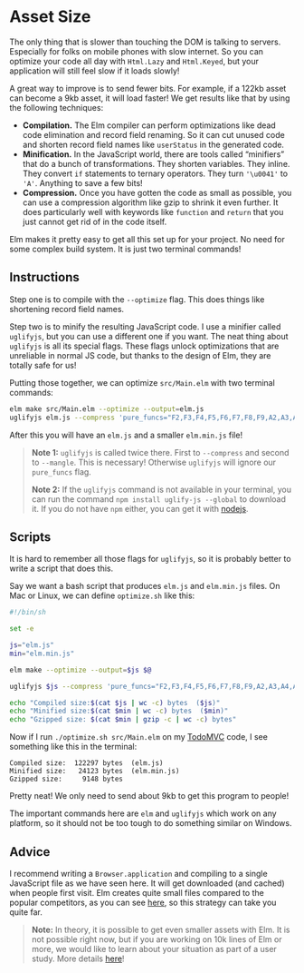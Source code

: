 # Asset Size

The only thing that is slower than touching the DOM is talking to servers. Especially for folks on mobile phones with slow internet. So you can optimize your code all day with `Html.Lazy` and `Html.Keyed`, but your application will still feel slow if it loads slowly!

A great way to improve is to send fewer bits. For example, if a 122kb asset can become a 9kb asset, it will load faster! We get results like that by using the following techniques:

- **Compilation.** The Elm compiler can perform optimizations like dead code elimination and record field renaming. So it can cut unused code and shorten record field names like `userStatus` in the generated code.
- **Minification.** In the JavaScript world, there are tools called “minifiers” that do a bunch of transformations. They shorten variables. They inline. They convert `if` statements to ternary operators. They turn `'\u0041'` to `'A'`. Anything to save a few bits!
- **Compression.** Once you have gotten the code as small as possible, you can use a compression algorithm like gzip to shrink it even further. It does particularly well with keywords like `function` and `return` that you just cannot get rid of in the code itself.

Elm makes it pretty easy to get all this set up for your project. No need for some complex build system. It is just two terminal commands!


## Instructions

Step one is to compile with the `--optimize` flag. This does things like shortening record field names.

Step two is to minify the resulting JavaScript code. I use a minifier called `uglifyjs`, but you can use a different one if you want. The neat thing about `uglifyjs` is all its special flags. These flags unlock optimizations that are unreliable in normal JS code, but thanks to the design of Elm, they are totally safe for us!

Putting those together, we can optimize `src/Main.elm` with two terminal commands:

```bash
elm make src/Main.elm --optimize --output=elm.js
uglifyjs elm.js --compress 'pure_funcs="F2,F3,F4,F5,F6,F7,F8,F9,A2,A3,A4,A5,A6,A7,A8,A9",pure_getters,keep_fargs=false,unsafe_comps,unsafe' | uglifyjs --mangle --output=elm.min.js
```

After this you will have an `elm.js` and a smaller `elm.min.js` file!

> **Note 1:** `uglifyjs` is called twice there. First to `--compress` and second to `--mangle`. This is necessary! Otherwise `uglifyjs` will ignore our `pure_funcs` flag.
>
> **Note 2:** If the `uglifyjs` command is not available in your terminal, you can run the command `npm install uglify-js --global` to download it. If you do not have `npm` either, you can get it with [nodejs](https://nodejs.org/).


## Scripts

It is hard to remember all those flags for `uglifyjs`, so it is probably better to write a script that does this.

Say we want a bash script that produces `elm.js` and `elm.min.js` files. On Mac or Linux, we can define `optimize.sh` like this:

```bash
#!/bin/sh

set -e

js="elm.js"
min="elm.min.js"

elm make --optimize --output=$js $@

uglifyjs $js --compress 'pure_funcs="F2,F3,F4,F5,F6,F7,F8,F9,A2,A3,A4,A5,A6,A7,A8,A9",pure_getters,keep_fargs=false,unsafe_comps,unsafe' | uglifyjs --mangle --output=$min

echo "Compiled size:$(cat $js | wc -c) bytes  ($js)"
echo "Minified size:$(cat $min | wc -c) bytes  ($min)"
echo "Gzipped size: $(cat $min | gzip -c | wc -c) bytes"
```

Now if I run `./optimize.sh src/Main.elm` on my [TodoMVC](https://github.com/evancz/elm-todomvc) code, I see something like this in the terminal:

```
Compiled size:  122297 bytes  (elm.js)
Minified size:   24123 bytes  (elm.min.js)
Gzipped size:     9148 bytes
```

Pretty neat! We only need to send about 9kb to get this program to people!

The important commands here are `elm` and `uglifyjs` which work on any platform, so it should not be too tough to do something similar on Windows.


## Advice

I recommend writing a `Browser.application` and compiling to a single JavaScript file as we have seen here. It will get downloaded (and cached) when people first visit. Elm creates quite small files compared to the popular competitors, as you can see [here](TODO), so this strategy can take you quite far.

> **Note:** In theory, it is possible to get even smaller assets with Elm. It is not possible right now, but if you are working on 10k lines of Elm or more, we would like to learn about your situation as part of a user study. More details [here](TODO)!